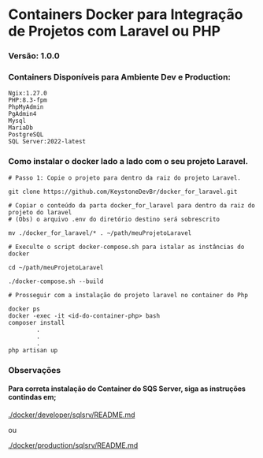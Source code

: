 # Containers Docker para Integração de Projetos com Laravel ou PHP

### Versão: 1.0.0

### Containers Disponíveis para Ambiente Dev e Production:

```
Ngix:1.27.0
PHP:8.3-fpm
PhpMyAdmin
PgAdmin4
Mysql
MariaDb
PostgreSQL
SQL Server:2022-latest
```

### Como instalar o docker lado a lado com o seu projeto Laravel.
```
# Passo 1: Copie o projeto para dentro da raiz do projeto Laravel.

git clone https://github.com/KeystoneDevBr/docker_for_laravel.git

# Copiar o conteúdo da parta docker_for_laravel para dentro da raiz do projeto do laravel
# (Obs) o arquivo .env do diretório destino será sobrescrito

mv ./docker_for_laravel/* . ~/path/meuProjetoLaravel

# Execulte o script docker-compose.sh para istalar as instâncias do docker

cd ~/path/meuProjetoLaravel

./docker-compose.sh --build

# Prosseguir com a instalação do projeto laravel no container do Php

docker ps
docker -exec -it <id-do-container-php> bash
composer install
        .
        .
        .
php artisan up

```


### Observações
#### Para correta instalação do Container do SQS Server, siga as instruções contindas em;
 
[./docker/developer/sqlsrv/README.md](.docker/developer/sqlsrv/README.md)

ou 

[./docker/production/sqlsrv/README.md](.docker/production/sqlsrv/README.md)

